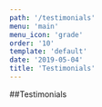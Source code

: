 ```yaml
---
path: '/testimonials'
menu: 'main'
menu_icon: 'grade'
order: '10'
template: 'default'
date: '2019-05-04'
title: 'Testimonials'
---
```


##Testimonials
